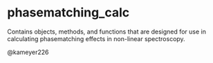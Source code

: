 # phasematching_calc

Contains objects, methods, and functions that are designed for use in calculating phasematching effects in non-linear spectroscopy.

@kameyer226
